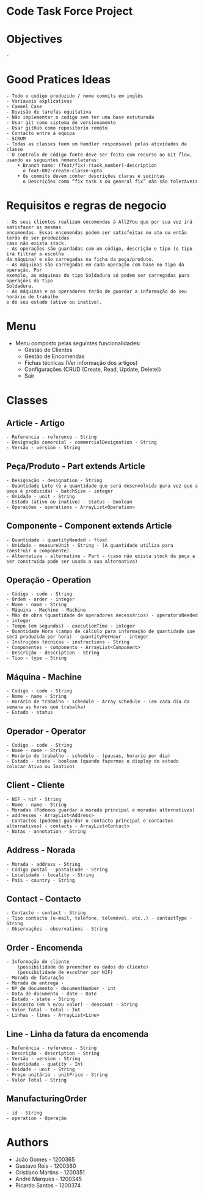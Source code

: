 # Code Task Force Project

# Objectives
    - 

# Good Pratices Ideas
    - Todo o codigo produzido / nome commits em inglês 
    - Variaveis explicativas 
    - Cammel Case 
    - Divisão de tarefas equitativa 
    - Não implementar o codigo sem ter uma base estuturada 
    - Usar git como sistema de versionamento 
    - Usar gitHub como repositorio remoto
    - Contacto entre a equipa 
    - SCRUM 
    - Todas as classes teem um handler responsavel pelas atividades da classe
    - O controlo de código fonte deve ser feito com recurso ao Git flow, usando as seguintes nomenclaturas: 
        • Branch name: (feat/fix)-(task_number)-description
          o feat-002-create-classe-xpto
        • Os commits devem conter descrições claras e sucintas 
          o Descrições como “fix task X ou general fix” não são toleráveis 

# Requisitos e regras de negocio 
    - Os seus clientes realizam encomendas à All2You que por sua vez irá satisfazer as mesmas 
    encomendas. Essas encomendas podem ser satisfeitas no ato ou então terão de ser produzidas 
    caso não exista stock.
    - As operações são guardadas com um código, descrição e tipo (o tipo irá filtrar a escolha 
    da máquina) e são carregadas na ficha da peça/produto.      
    - As máquinas são carregadas em cada operação com base no tipo da operação. Por 
    exemplo, as máquinas do tipo Soldadura só podem ser carregadas para operações do tipo 
    Soldadura.
    - As máquinas e os operadores terão de guardar a informação do seu horário de trabalho 
    e do seu estado (ativo ou inativo).
      
# Menu 
 - Menu composto pelas seguintes funcionalidades:   
    - Gestão de Clientes
    - Gestão de Encomendas
    - Fichas técnicas (Ver informação dos artigos)
    - Configurações (CRUD (Create, Read, Update, Delete)) 
    - Sair

# Classes

## Article - Artigo
    - Referencia - reference - String
    - Designação comercial - commercialDesignation - String
    - Versão - version - String


## Peça/Produto - Part extends Article 
    - Designação - designation - String 
    - Quantidade Lote (é a quantidade que será desenvolvida para vez que a peça é produzida) - batchSize - integer
    - Unidade - unit - String
    - Estado (ativo ou inativo) - status - boolean
    - Operações - operations - ArrayList<Operation> 


## Componente - Component extends Article 
    - Quantidade - quantityNeeded - float
    - Unidade - measureUnit - String - (A quantidade utiliza para construir o componente) 
    - Alternativa - alternative - Part - (caso não exista stock da peça a ser construída pode ser usada a sua alternativa)

## Operação - Operation 
    - Código - code - String
    - Ordem - order - integer
    - Nome - name - String
    - Máquina - Machine - Machine
    - Mão de obra (quantidade de operadores necessários) - operatorsNeeded - integer
    - Tempo (em segundos) - executionTime - integer
    - Quantidade Hora (campo de cálculo para informação de quantidade que  será produzida por hora) - quantityPerHour - integer
    - Instruções técnicas - instructions - String
    - Componentes - components - ArrayList<Component>
    - Descrição - description - String
    - Tipo - type - String

## Máquina - Machine
    - Codigo - code - String
    - Nome - name - String
    - Horário de trabalho - schedule - Array schedule - (em cada dia da semana as horas que trabalha) 
    - Estado - status

## Operador - Operator
    - Codigo - code - String
    - Nome - name - String
    - Horário de trabalho - schedule - (pausas, horario por dia)
    - Estado - state - boolean (quando fazermos o display do estado colocar Ativo ou Inativo)

## Client - Cliente
    - NIF - nif - String
    - Nome - name - String
    - Moradas (Podemos guardar a morada principal e moradas alternativas) - addresses - ArrayList<Address>
    - Contactos (podemos guardar o contacto principal e contactos alternativos) - contacts - ArrayList<Contact>
    - Notas - annotation - String

## Address - Norada
    - Morada - address - String
    - Código postal - postalCode - String
    - Localidade - locality - String
    - País - country - String

## Contact - Contacto
    - Contacto - contact - String
    - Tipo contacto (e-mail, telefone, telemóvel, etc..) - contactType - String
    - Observações - observations - String 

## Order - Encomenda
    - Informação do cliente 
        (possibilidade de preencher os dados do cliente) 
        (possibilidade de escolher por NIF)
    - Morada de faturação - 
    - Morada de entrega - 
    - Nº de documento - documentNumber - int
    - Data de documento - date - Date
    - Estado - state - String
    - Desconto (em % e/ou valor) - descount - String
    - Valor Total - total - Int
    - Linhas - lines - ArrayList<Line> 
       

## Line - Linha da fatura da encomenda
    - Referência - reference - String
    - Descrição - description - String
    - Versão - version - String
    - Quantidade - quatity - Int
    - Unidade - unit - String
    - Preço unitário - unitPrice - String
    - Valor Total - String

## ManufacturingOrder
    - id - String
    - operation - Operação

# Authors
   - João Gomes - 1200365
   - Gustavo Reis - 1200360
   - Cristiano Martins - 1200351
   - André Marques - 1200345
   - Ricardo Santos - 1200374
    

